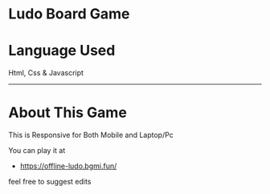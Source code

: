 # Ludo Board Game
 
 <h1>Language Used </h1>
 <p>Html, Css & Javascript</p>
<hr>
<h1>About This Game</h1>
<p>This is Responsive for Both Mobile and Laptop/Pc</p>

You can play it at
- https://offline-ludo.bgmi.fun/

feel free to suggest edits
